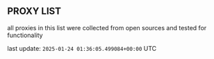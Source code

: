 ## PROXY LIST

all proxies in this list were collected from open sources and tested for functionality

last update: `2025-01-24 01:36:05.499084+00:00` UTC